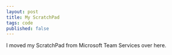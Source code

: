 ```yaml
---
layout: post
title: My ScratchPad
tags: code
published: false
---
```


I moved my ScratchPad from Microsoft Team Services over here.
